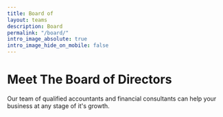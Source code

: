 ```yaml
---
title: Board of
layout: teams
description: Board
permalink: "/board/"
intro_image_absolute: true
intro_image_hide_on_mobile: false
---
```


# Meet The Board of Directors

Our team of qualified accountants and financial consultants can help your business at any stage of it's growth.
